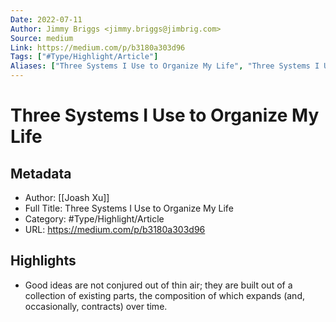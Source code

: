 ```yaml
---
Date: 2022-07-11
Author: Jimmy Briggs <jimmy.briggs@jimbrig.com>
Source: medium
Link: https://medium.com/p/b3180a303d96
Tags: ["#Type/Highlight/Article"]
Aliases: ["Three Systems I Use to Organize My Life", "Three Systems I Use to Organize My Life"]
---
```

# Three Systems I Use to Organize My Life

## Metadata
- Author: [[Joash Xu]]
- Full Title: Three Systems I Use to Organize My Life
- Category: #Type/Highlight/Article
- URL: https://medium.com/p/b3180a303d96

## Highlights
- Good ideas are not conjured out of thin air; they are built out of a collection of existing parts, the composition of which expands (and, occasionally, contracts) over time.
